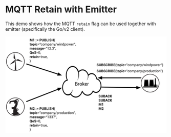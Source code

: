 # MQTT Retain with Emitter

This demo shows how the MQTT `retain` flag can be used together with emitter (specifically the Go/v2 client).


![Retain](img.png "MQTT Retain")
